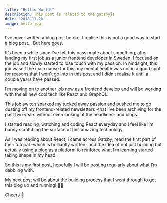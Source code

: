 ```yaml
---
title: "Helllo World!"
description: This post is related to the gatsbyjs
date: '2018-11-20'
image: hello.jpg
---
```


I’ve never written a blog post before. I realise this is not a good way to start a blog post… But here goes.

It’s been a while since I’ve felt this passionate about something, after landing my first job as a junior frontend developer in Sweden, I focused on the job and slowly started to lose touch with my passion. 
In hindsight, this job wasn’t the main cause for this; my mental health was not in a good spot for reasons that I won't go into in this post and I didn’t realise it until a couple years have passed.

I’m moving on to another job now as a frontend develop and will be working with the all new cool tech like React and GraphQL.

This job switch sparked my tucked away passion and pushed me to go dusting off my frontend-related newsletters -that I’ve been archiving for the past two years without even looking at the headlines- and blogs.

I started reading, watching and coding React everyday and I feel like I’m barely scratching the surface of this amazing technology.

As I was reading about React, I came across Gatsby, read the first part of their tutorial -which is brilliantly written- and the idea of not just building but actually using a blog as a platform to reinforce what I’m learning started taking shape in my head.

So this is my first post, hopefully I will be posting regularly about what I’m dabbling with.

My next post will be about the building process that I went through to get this blog up and running! 🏃‍♂

Cheers 🍻 
